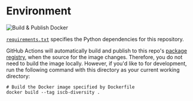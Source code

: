 # Environment

![Build & Publish Docker](https://github.com/greenelab/iscb-diversity/workflows/Build%20&%20Publish%20Docker/badge.svg)

[`requirements.txt`](requirements.txt) specifies the Python dependencies for this repository.

GitHub Actions will automatically build and publish to this repo's [package registry](https://github.com/greenelab/iscb-diversity/packages), when the source for the image changes.
Therefore, you do not need to build the image locally.
However, if you'd like to for development, run the following command with this directory as your current working directory:

```shell
# Build the Docker image specified by Dockerfile
docker build --tag iscb-diversity .
```

